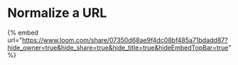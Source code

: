 # Normalize a URL

{% embed url="https://www.loom.com/share/07350d68ae9f4dc08bf485a71bdadd87?hide_owner=true&hide_share=true&hide_title=true&hideEmbedTopBar=true" %}
